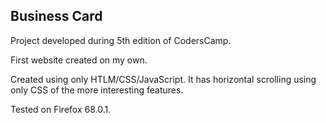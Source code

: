 ## Business Card
Project developed during 5th edition of CodersCamp.

First website created on my own. 

Created using only HTLM/CSS/JavaScript.
It has horizontal scrolling using only CSS of the more interesting features.

Tested on Firefox 68.0.1.
